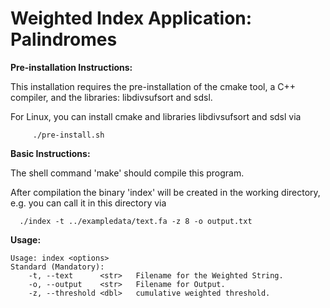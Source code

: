 Weighted Index Application: Palindromes
===

<b>Pre-installation Instructions:</b>

This installation requires the pre-installation of the cmake tool, a C++ compiler, and the libraries: libdivsufsort and sdsl.

For Linux, you can install cmake and libraries libdivsufsort and sdsl via
```
	 ./pre-install.sh 
```


<b>Basic Instructions:</b>

The shell command 'make' should compile this program.

After compilation the binary 'index' will be created in the working directory, e.g. you can call it in this directory via

```
  ./index -t ../exampledata/text.fa -z 8 -o output.txt
```
<b>Usage:</b>
```
Usage: index <options>
Standard (Mandatory):
	-t,	--text		<str>	Filename for the Weighted String.
	-o,	--output	<str>	Filename for Output.
	-z,	--threshold	<dbl>	cumulative weighted threshold.
```
